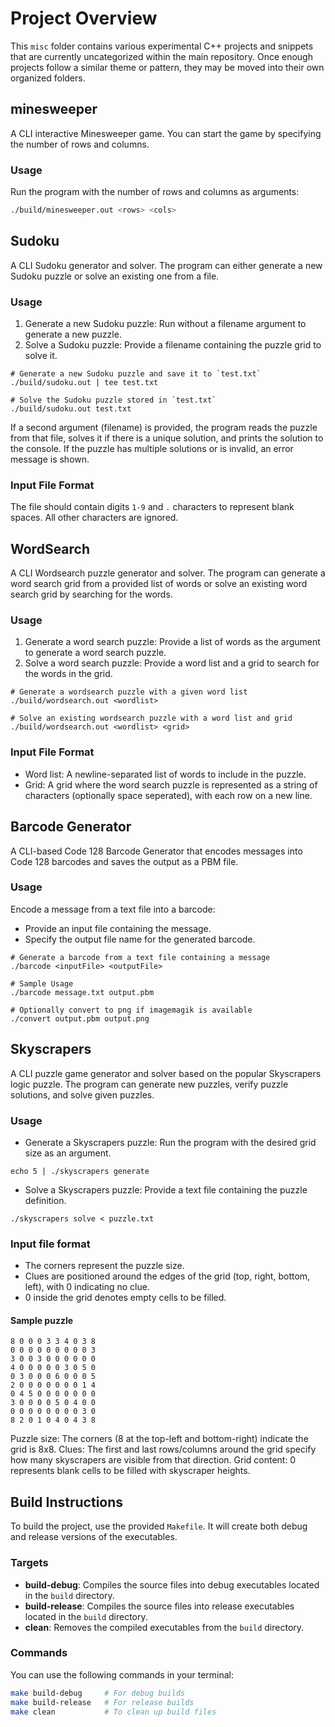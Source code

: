# Project Overview

This `misc` folder contains various experimental C++ projects and snippets that are currently uncategorized within the main repository. Once enough projects follow a similar theme or pattern, they may be moved into their own organized folders.

## minesweeper

A CLI interactive Minesweeper game. You can start the game by specifying the number of rows and columns.

### Usage

Run the program with the number of rows and columns as arguments:

```bash
./build/minesweeper.out <rows> <cols>
```

## Sudoku

A CLI Sudoku generator and solver. The program can either generate a new Sudoku puzzle or solve an existing one from a file.

### Usage

1. Generate a new Sudoku puzzle: Run without a filename argument to generate a new puzzle.
2. Solve a Sudoku puzzle: Provide a filename containing the puzzle grid to solve it.

```
# Generate a new Sudoku puzzle and save it to `test.txt`
./build/sudoku.out | tee test.txt

# Solve the Sudoku puzzle stored in `test.txt`
./build/sudoku.out test.txt
```

If a second argument (filename) is provided, the program reads the puzzle from that file, solves it if there is a unique solution, and prints the solution to the console. If the puzzle has multiple solutions or is invalid, an error message is shown.

### Input File Format

The file should contain digits `1-9` and `.` characters to represent blank spaces. All other characters are ignored.

## WordSearch

A CLI Wordsearch puzzle generator and solver. The program can generate a word search grid from a provided list of words or solve an existing word search grid by searching for the words.

### Usage

1. Generate a word search puzzle: Provide a list of words as the argument to generate a word search puzzle.
2. Solve a word search puzzle: Provide a word list and a grid to search for the words in the grid.

```
# Generate a wordsearch puzzle with a given word list
./build/wordsearch.out <wordlist>

# Solve an existing wordsearch puzzle with a word list and grid
./build/wordsearch.out <wordlist> <grid>
```

### Input File Format

- Word list: A newline-separated list of words to include in the puzzle.
- Grid: A grid where the word search puzzle is represented as a string of characters (optionally space seperated), with each row on a new line.

## Barcode Generator

A CLI-based Code 128 Barcode Generator that encodes messages into Code 128 barcodes and saves the output as a PBM file.

### Usage

Encode a message from a text file into a barcode:

- Provide an input file containing the message.
- Specify the output file name for the generated barcode.

```
# Generate a barcode from a text file containing a message
./barcode <inputFile> <outputFile>

# Sample Usage
./barcode message.txt output.pbm

# Optionally convert to png if imagemagik is available
./convert output.pbm output.png
```

## Skyscrapers

A CLI puzzle game generator and solver based on the popular Skyscrapers logic puzzle. The program can generate new puzzles, verify puzzle solutions, and solve given puzzles.

### Usage

- Generate a Skyscrapers puzzle: Run the program with the desired grid size as an argument.
```
echo 5 | ./skyscrapers generate
```

- Solve a Skyscrapers puzzle: Provide a text file containing the puzzle definition.
```
./skyscrapers solve < puzzle.txt
```

### Input file format

- The corners represent the puzzle size.
- Clues are positioned around the edges of the grid (top, right, bottom, left), with 0 indicating no clue.
- 0 inside the grid denotes empty cells to be filled.

#### Sample puzzle

```
8 0 0 0 3 3 4 0 3 8
0 0 0 0 0 0 0 0 0 3
3 0 0 3 0 0 0 0 0 0
4 0 0 0 0 0 3 0 5 0
0 3 0 0 0 6 0 0 0 5
2 0 0 0 0 0 0 0 1 4
0 4 5 0 0 0 0 0 0 0
3 0 0 0 0 5 0 4 0 0
0 0 0 0 0 0 0 0 3 0
8 2 0 1 0 4 0 4 3 8
```

Puzzle size: The corners (8 at the top-left and bottom-right) indicate the grid is 8x8.
Clues: The first and last rows/columns around the grid specify how many skyscrapers are visible from that direction.
Grid content: 0 represents blank cells to be filled with skyscraper heights.

## Build Instructions

To build the project, use the provided `Makefile`. It will create both debug and release versions of the executables.

### Targets

- **build-debug**: Compiles the source files into debug executables located in the `build` directory.
- **build-release**: Compiles the source files into release executables located in the `build` directory.
- **clean**: Removes the compiled executables from the `build` directory.

### Commands

You can use the following commands in your terminal:

```bash
make build-debug     # For debug builds
make build-release   # For release builds
make clean           # To clean up build files
```
